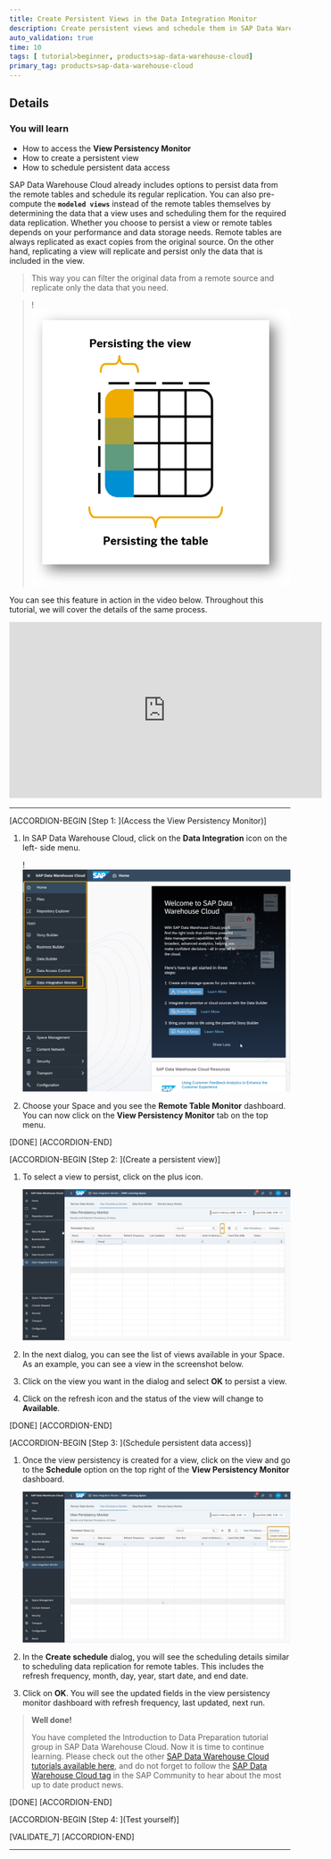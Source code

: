```yaml
---
title: Create Persistent Views in the Data Integration Monitor
description: Create persistent views and schedule them in SAP Data Warehouse Cloud using the Data Integration Monitor.
auto_validation: true
time: 10
tags: [ tutorial>beginner, products>sap-data-warehouse-cloud]
primary_tag: products>sap-data-warehouse-cloud
---
```



## Details
### You will learn
- How to access the **View Persistency Monitor**
- How to create a persistent view
- How to schedule persistent data access


SAP Data Warehouse Cloud already includes options to persist data from the remote tables and schedule its regular replication. You can also pre-compute the **`modeled views`** instead of the remote tables themselves by determining the data that a view uses and scheduling them for the required data replication.
Whether you choose to persist a view or remote tables depends on your performance and data storage needs. Remote tables are always replicated as exact copies from the original source. On the other hand, replicating a view will replicate and persist only the data that is included in the view.

> This way you can filter the original data from a remote source and replicate only the data that you need.

> !![Understanding VP](VP.png)

You can see this feature in action in the video below. Throughout this tutorial, we will cover the details of the same process.

<iframe width="560" height="315" src="https://www.youtube.com/embed/Rg67g3B8y_I" title="YouTube video player" frameborder="0" allow="accelerometer; autoplay; clipboard-write; encrypted-media; gyroscope; picture-in-picture" allowfullscreen></iframe>


---

[ACCORDION-BEGIN [Step 1: ](Access the View Persistency Monitor)]

1.	In SAP Data Warehouse Cloud, click on the **Data Integration** icon on the left- side menu.

    !![DIM](DIM.png)

2.	Choose your Space and you see the **Remote Table Monitor** dashboard. You can now click on the **View Persistency Monitor** tab on the top menu.


[DONE]
[ACCORDION-END]

[ACCORDION-BEGIN [Step 2: ](Create a persistent view)]

1.	To select a view to persist, click on the plus icon.

    ![VPM](VPM.png)

2.	In the next dialog, you can see the list of views available in your Space. As an example, you can see a view in the screenshot below.

3.	Click on the view you want in the dialog and select **OK** to persist a view.

4.	Click on the refresh icon and the status of the view will change to **Available**.


[DONE]
[ACCORDION-END]


[ACCORDION-BEGIN [Step 3: ](Schedule persistent data access)]

1.	Once the view persistency is created for a view, click on the view and go to the **Schedule** option on the top right of the **View Persistency Monitor** dashboard.

    ![schedule](schedule.png)

2.	In the **Create schedule** dialog, you will see the scheduling details similar to scheduling data replication for remote tables. This includes the refresh frequency, month, day, year, start date, and end date.

3.	Click on **OK**. You will see the updated fields in the view persistency monitor dashboard with refresh frequency, last updated, next run.


> **Well done!**
>
> You have completed the Introduction to Data Preparation tutorial group in SAP Data Warehouse Cloud. Now it is time to continue learning.
Please check out the other [SAP Data Warehouse Cloud tutorials available here](https://developers.sap.com/tutorial-navigator.html?tag=products:technology-platform/sap-data-warehouse-cloud), and do not forget to follow the [SAP Data Warehouse Cloud tag](https://blogs.sap.com/tags/73555000100800002141/) in the SAP Community to hear about the most up to date product news.


[DONE]
[ACCORDION-END]

[ACCORDION-BEGIN [Step 4: ](Test yourself)]



[VALIDATE_7]
[ACCORDION-END]


---
